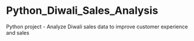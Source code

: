 # Python_Diwali_Sales_Analysis

Python project - Analyze Diwali sales data to improve customer experience and sales